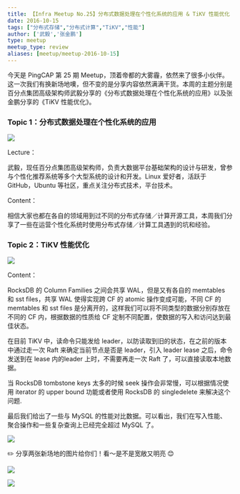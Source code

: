 ```yaml
---
title: 【Infra Meetup No.25】分布式数据处理在个性化系统的应用 & TiKV 性能优化
date: 2016-10-15
tags: ["分布式存储","分布式计算","TiKV","性能"]
author: ['武毅','张金鹏']
type: meetup
meetup_type: review
aliases: [meetup/meetup-2016-10-15]
---
```



今天是 PingCAP 第 25 期 Meetup，顶着帝都的大雾霾，依然来了很多小伙伴。这一次我们有换新场地噢，但不变的是分享内容依然满满干货。本周的主题分别是百分点集团高级架构师武毅分享的《分布式数据处理在个性化系统的应用》以及张金鹏分享的《TiKV 性能优化》。

### Topic 1：分布式数据处理在个性化系统的应用

![](http://upload-images.jianshu.io/upload_images/542677-7dc34b277df3f507?imageMogr2/auto-orient/strip%7CimageView2/2/w/1240)

Lecture：

武毅，现任百分点集团高级架构师，负责大数据平台基础架构的设计与研发，曾参与个性化推荐系统等多个大型系统的设计和开发。Linux 爱好者，活跃于 GitHub，Ubuntu 等社区，重点关注分布式技术，平台技术。

Content：

相信大家也都在各自的领域用到过不同的分布式存储／计算开源工具，本周我们分享了一些在运营个性化系统时使用分布式存储／计算工具遇到的坑和经验。

### Topic 2：TiKV 性能优化

![](http://upload-images.jianshu.io/upload_images/542677-fbbfa079bd59de24?imageMogr2/auto-orient/strip%7CimageView2/2/w/1240)

Content：

RocksDB 的 Column Families 之间会共享 WAL，但是又有各自的 memtables 和 sst files，共享 WAL 使得实现跨 CF 的 atomic 操作变成可能，不同 CF 的 memtables 和 sst files 是分离开的，这样我们可以将不同类型的数据分别存放在不同的 CF 内，根据数据的性质给 CF 定制不同配置，使数据的写入和访问达到最佳状态。

在目前 TiKV 中，读命令只能发给 leader，以防读取到旧的状态，在之前的版本中通过走一次 Raft 来确定当前节点是否是 leader，引入 leader lease 之后，命令发送到在 lease 内的leader 上时，不需要再走一次 Raft 了，可以直接读取本地数据。

当 RocksDB tombstone keys 太多的时候 seek 操作会非常慢，可以根据情况使用 iterator 的 upper bound 功能或者使用 RocksDB 的 singledelete 来解决这个问题.

最后我们给出了一些与 MySQL 的性能对比数据。可以看出，我们在写入性能、聚合操作和一些复杂查询上已经完全超过 MySQL 了。

![](http://upload-images.jianshu.io/upload_images/542677-9bef5f61070f580e?imageMogr2/auto-orient/strip%7CimageView2/2/w/1240)

✏️ 分享两张新场地的图片给你们！看～是不是宽敞又明亮 😊

![](http://upload-images.jianshu.io/upload_images/542677-ff4feddbdd0edc99?imageMogr2/auto-orient/strip%7CimageView2/2/w/1240)

![](http://upload-images.jianshu.io/upload_images/542677-a247a4664b4c9f03?imageMogr2/auto-orient/strip%7CimageView2/2/w/1240)

